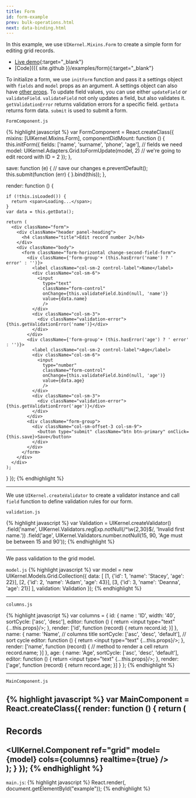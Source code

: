 ```yaml
---
title: Form
id: form-example
prev: bulk-operations.html
next: data-binding.html
---
```


In this example, we use `UIKernel.Mixins.Form` to create a simple form for editing grid records.

* [Live demo](/examples/form/){:target="_blank"}
* [Code]({{ site.github }}/examples/form){:target="_blank"}

To initialize a form, we use `initForm` function and pass it a settings object with `fields` and `model` props as an argument.
A settings object can also have [other props](form-mixin.html).
To update field values, you can use either `updateField` or `validateField`.
`validateField` not only updates a field, but also validates it.
`getValidationError` returns validation errors for a specific field.
`getData` returns form data.
`submit` is used to submit a form.

`FormComponent.js`

{% highlight javascript %}
var FormComponent =  React.createClass({
  mixins: [UIKernel.Mixins.Form],
  componentDidMount: function () {
    this.initForm({
      fields: ['name', 'surname', 'phone', 'age'], // fields we need
      model: UIKernel.Adapters.Grid.toFormUpdate(model, 2) // we're going to edit record with ID = 2
    });
  },

  save: function (e) { // save our changes
    e.preventDefault();
    this.submit(function (err) {
    }.bind(this));
  },

  render: function () {

    if (!this.isLoaded()) {
      return <span>Loading...</span>;
    }
    var data = this.getData();

    return (
      <div className="form">
        <div className="header panel-heading">
          <h4 className="title">Edit record number 2</h4>
        </div>
        <div className="body">
          <form className="form-horizontal change-second-field-form">
            <div className={'form-group'+ (this.hasError('name') ? ' error' : '')}>
              <label className="col-sm-2 control-label">Name</label>
              <div className="col-sm-6">
                <input
                  type="text"
                  className="form-control"
                  onChange={this.validateField.bind(null, 'name')}
                  value={data.name}
                  />
              </div>
              <div className="col-sm-3">
                <div className="validation-error">{this.getValidationError('name')}</div>
              </div>
            </div>
            <div className={'form-group'+ (this.hasError('age') ? ' error' : '')}>
              <label className="col-sm-2 control-label">Age</label>
              <div className="col-sm-6">
                <input
                  type="number"
                  className="form-control"
                  onChange={this.validateField.bind(null, 'age')}
                  value={data.age}
                  />
              </div>
              <div className="col-sm-3">
                <div className="validation-error">{this.getValidationError('age')}</div>
              </div>
            </div>
            <div className="form-group">
              <div className="col-sm-offset-3 col-sm-9">
                <button type="submit" className="btn btn-primary" onClick={this.save}>Save</button>
              </div>
            </div>
          </form>
        </div>
      </div>
    );
  }
});
{% endhighlight %}

---

We use `UIKernel.createValidator` to create a validator instance and call `field` function to define validation rules for our form.

`validation.js`

{% highlight javascript %}
var Validation = UIKernel.createValidator()
  .field('name', UIKernel.Validators.regExp.notNull(/^\w{2,30}$/, 'Invalid first name.'))
  .field('age', UIKernel.Validators.number.notNull(15, 90, 'Age must be between 15 and 90'));
{% endhighlight %}

---

We pass validation to the grid model.

`model.js`
{% highlight javascript %}
var model = new UIKernel.Models.Grid.Collection({
  data: [
          [1, {'id': 1, 'name': 'Stacey', 'age': 22}],
          [2, {'id': 2, 'name': 'Adam',   'age': 43}],
          [3, {'id': 3, 'name': 'Deanna', 'age': 21}]
        ],
  validation: Validation
});
{% endhighlight %}

---

`columns.js`

{% highlight javascript %}
var columns = {
  id: {
    name : 'ID',
    width: '40',
    sortCycle: ['asc', 'desc'],
    editor: function () {
      return <input type="text" {...this.props}/>;
    },
    render: ['id', function (record) {
      return record.id;
    }]
  },
  name: {
    name: 'Name', // columns title
    sortCycle: ['asc', 'desc', 'default'], // sort cycle
    editor: function () {
      return <input type="text" {...this.props}/>;
    },
    render: ['name', function (record) { // method to render a cell
      return record.name;
    }]
  },
  age: {
    name: 'Age',
    sortCycle: ['asc', 'desc', 'default'],
    editor: function () {
      return <input type="text" {...this.props}/>;
    },
    render: ['age', function (record) {
      return record.age;
    }]
  }
};
{% endhighlight %}

---

`MainComponent.js`

{% highlight javascript %}
var MainComponent = React.createClass({
  render: function () {
    return (
      <div>
        <div className="row">
          <div className="col-sm-12">
            <div className="panel panel-info">
              <div className="panel-heading">
                <h3 className="panel-title">Records</h3>
              </div>
              <div className="panel-body padding0">
                <UIKernel.Component
                  ref="grid"
                  model={model}
                  cols={columns}
                  realtime={true}
                />
                <FormComponent />
              </div>
            </div>
          </div>
        </div>
      </div>
    );
  }
});
{% endhighlight %}
---

`main.js`:
{% highlight javascript %}
React.render(<MainComponent/>, document.getElementById("example"));
{% endhighlight %}
